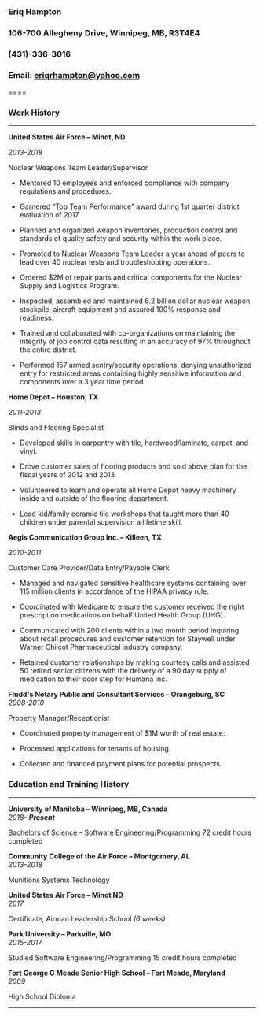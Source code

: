 
### Eriq Hampton

### 106-700 Allegheny Drive, Winnipeg, MB, R3T4E4
### (431)-336-3016
### Email: eriqrhampton@yahoo.com

====


### Work History 
----
**United States Air Force – Minot, ND**

*2013-2018* 

Nuclear Weapons Team Leader/Supervisor
* Mentored 10 employees and enforced compliance with company regulations and procedures.

*	Garnered “Top Team Performance” award during 1st quarter district evaluation of 2017

*	Planned and organized weapon inventories, production control and standards of quality safety and security within the work place.

*	Promoted to Nuclear Weapons Team Leader a year ahead of peers to lead over 40 nuclear tests and troubleshooting operations.

*	Ordered $2M of repair parts and critical components for the Nuclear Supply and Logistics Program.

*	Inspected, assembled and maintained 6.2 billion dollar nuclear weapon stockpile, aircraft equipment and assured 100% response and readiness.

*	Trained and collaborated with co-organizations on maintaining the integrity of job control data resulting in an accuracy of 97% throughout the entire district.

*	Performed 157 armed sentry/security operations, denying unauthorized entry for restricted areas containing highly sensitive information and components over a 3 year time period
 
**Home Depot – Houston, TX**

*2011-2013*

Blinds and Flooring Specialist
*	Developed skills in carpentry with tile, hardwood/laminate, carpet, and vinyl.

*	Drove customer sales of flooring products and sold above plan for the fiscal years of 2012 and 2013.

*	Volunteered to learn and operate all Home Depot heavy machinery inside and outside of the flooring department.

*	Lead kid/family ceramic tile workshops that taught more than 40 children under parental supervision a lifetime skill.  



**Aegis Communication Group Inc. – Killeen, TX**

*2010-2011*

Customer Care Provider/Data Entry/Payable Clerk
*	Managed and navigated sensitive healthcare systems containing over 115 million clients in accordance of the HIPAA privacy rule.

*	Coordinated with Medicare to ensure the customer received the right prescription medications on behalf United Health Group (UHG).

*	Communicated with 200 clients within a two month period inquiring about recall procedures and customer retention for Staywell under Warner Chilcot Pharmaceutical industry company.

*	Retained customer relationships by making courtesy calls and assisted 50 retired senior citizens with the delivery of a 90 day supply of medication to their door step for Humana Inc.

**Fludd's Notary Public and Consultant Services – Orangeburg, SC**                                            
*2008-2010*

Property Manager/Receptionist
*	Coordinated property management of $1M worth of real estate.

*	Processed applications for tenants of housing.

*	Collected and financed payment plans for potential prospects.


### Education and Training History
----
**University of Manitoba – Winnipeg, MB, Canada**						  
*2018- **Present***

Bachelors of Science – Software Engineering/Programming
72 credit hours completed

**Community College of the Air Force – Montgomery, AL**					   
*2013-2018*

Munitions Systems Technology

**United States Air Force – Minot ND**						                        
*2017*

Certificate, Airman Leadership School *(6 weeks)*					  

**Park University – Parkville, MO**								  
*2015-2017*       

Studied Software Engineering/Programming
15 credit hours completed



**Fort George G Meade Senior High School – Fort Meade, Maryland** 		             
*2009*

High School Diploma

----






